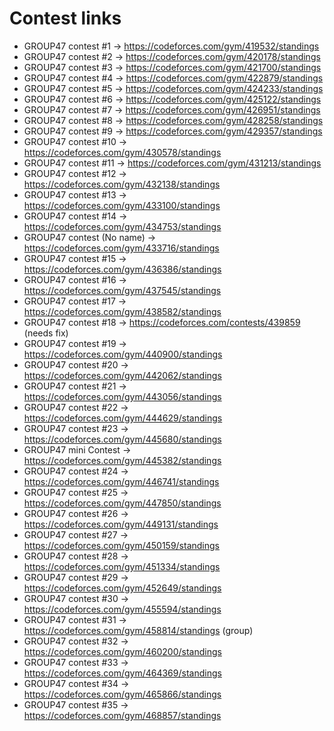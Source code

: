 # Contest links
- GROUP47 contest #1 -> https://codeforces.com/gym/419532/standings
- GROUP47 contest #2 -> https://codeforces.com/gym/420178/standings
- GROUP47 contest #3 -> https://codeforces.com/gym/421700/standings
- GROUP47 contest #4 -> https://codeforces.com/gym/422879/standings
- GROUP47 contest #5 -> https://codeforces.com/gym/424233/standings
- GROUP47 contest #6 -> https://codeforces.com/gym/425122/standings
- GROUP47 contest #7 -> https://codeforces.com/gym/426951/standings
- GROUP47 contest #8 -> https://codeforces.com/gym/428258/standings
- GROUP47 contest #9 -> https://codeforces.com/gym/429357/standings
- GROUP47 contest #10 -> https://codeforces.com/gym/430578/standings
- GROUP47 contest #11 -> https://codeforces.com/gym/431213/standings
- GROUP47 contest #12 -> https://codeforces.com/gym/432138/standings
- GROUP47 contest #13 -> https://codeforces.com/gym/433100/standings
- GROUP47 contest #14 -> https://codeforces.com/gym/434753/standings
- GROUP47 contest (No name) -> https://codeforces.com/gym/433716/standings
- GROUP47 contest #15 -> https://codeforces.com/gym/436386/standings
- GROUP47 contest #16 -> https://codeforces.com/gym/437545/standings
- GROUP47 contest #17 -> https://codeforces.com/gym/438582/standings
- GROUP47 contest #18 -> https://codeforces.com/contests/439859 (needs fix)
- GROUP47 contest #19 -> https://codeforces.com/gym/440900/standings
- GROUP47 contest #20 -> https://codeforces.com/gym/442062/standings
- GROUP47 contest #21 -> https://codeforces.com/gym/443056/standings
- GROUP47 contest #22 -> https://codeforces.com/gym/444629/standings
- GROUP47 contest #23 -> https://codeforces.com/gym/445680/standings
- GROUP47 mini Contest -> https://codeforces.com/gym/445382/standings
- GROUP47 contest #24 -> https://codeforces.com/gym/446741/standings
- GROUP47 contest #25 -> https://codeforces.com/gym/447850/standings
- GROUP47 contest #26 -> https://codeforces.com/gym/449131/standings
- GROUP47 contest #27 -> https://codeforces.com/gym/450159/standings
- GROUP47 contest #28 -> https://codeforces.com/gym/451334/standings
- GROUP47 contest #29 -> https://codeforces.com/gym/452649/standings
- GROUP47 contest #30 -> https://codeforces.com/gym/455594/standings
- GROUP47 contest #31 -> https://codeforces.com/gym/458814/standings (group)
- GROUP47 contest #32 -> https://codeforces.com/gym/460200/standings
- GROUP47 contest #33 -> https://codeforces.com/gym/464369/standings
- GROUP47 contest #34 -> https://codeforces.com/gym/465866/standings
- GROUP47 contest #35 -> https://codeforces.com/gym/468857/standings
